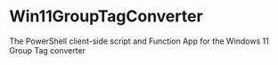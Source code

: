 # Win11GroupTagConverter
The PowerShell client-side script and Function App for the Windows 11 Group Tag converter
